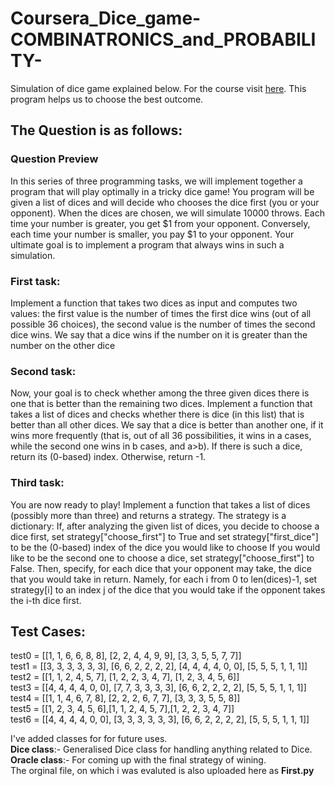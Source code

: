 # Coursera_Dice_game-COMBINATRONICS_and_PROBABILITY-
Simulation of dice game explained below. For the course visit [here](https://www.coursera.org/learn/combinatorics). This program helps us to choose the best outcome.  
## The Question is as follows:
### Question Preview
In this series of three programming tasks, we will implement together a program that will play optimally in a tricky dice game! You program will be given a list of dices and will decide who chooses the dice first (you or your opponent).
When the dices are chosen, we will simulate 10000 throws. Each time your number is greater, you get $1 from your opponent. Conversely, each time your number is smaller, you pay $1 to your opponent. Your ultimate goal is to implement a program that always wins in such a simulation.
### First task:
Implement a function that takes two dices as input and computes two values: the first value is the number of times the first dice wins (out of all possible 36 choices), the second value is the number of times the second dice wins. We say that a dice wins if the number on it is greater than the number on the other dice
### Second task:
Now, your goal is to check whether among the three given dices there is one that is better than the remaining two dices.
Implement a function that takes a list of dices and checks whether there is dice (in this list) that is better than all other dices. We say that a dice is better than another one, if it wins more frequently (that is, out of all 36 possibilities, it wins in a cases, while the second one wins in b cases, and a>b). If there is such a dice, return its (0-based) index. Otherwise, return -1.
### Third task:
You are now ready to play!
Implement a function that takes a list of dices (possibly more than three) and returns a strategy. The strategy is a dictionary:
If, after analyzing the given list of dices, you decide to choose a dice first, set strategy["choose_first"] to True and set strategy["first_dice"] to be the (0-based) index of the dice you would like to choose
If you would like to be the second one to choose a dice, set strategy["choose_first"] to False. Then, specify, for each dice that your opponent may take, the dice that you would take in return. Namely, for each i from 0 to len(dices)-1, set strategy[i] to an index j of the dice that you would take if the opponent takes the i-th dice first.

## Test Cases:
test0 = [[1, 1, 6, 6, 8, 8], [2, 2, 4, 4, 9, 9], [3, 3, 5, 5, 7, 7]]  
test1 = [[3, 3, 3, 3, 3, 3], [6, 6, 2, 2, 2, 2], [4, 4, 4, 4, 0, 0], [5, 5, 5, 1, 1, 1]]  
test2 = [[1, 1, 2, 4, 5, 7], [1, 2, 2, 3, 4, 7], [1, 2, 3, 4, 5, 6]]  
test3 = [[4, 4, 4, 4, 0, 0], [7, 7, 3, 3, 3, 3], [6, 6, 2, 2, 2, 2], [5, 5, 5, 1, 1, 1]]  
test4 = [[1, 1, 4, 6, 7, 8], [2, 2, 2, 6, 7, 7], [3, 3, 3, 5, 5, 8]]  
test5 = [[1, 2, 3, 4, 5, 6],[1, 1, 2, 4, 5, 7],[1, 2, 2, 3, 4, 7]]  
test6 = [[4, 4, 4, 4, 0, 0], [3, 3, 3, 3, 3, 3], [6, 6, 2, 2, 2, 2], [5, 5, 5, 1, 1, 1]]  

I've added classes for for future uses.   
**Dice class**:- Generalised Dice class for handling anything related to Dice.    
**Oracle class**:- For coming up with the final strategy of wining.  
The orginal file, on which i was evaluted is also uploaded here as **First.py**  
